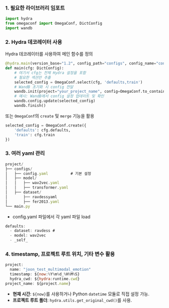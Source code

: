 ### 1. 필요한 라이브러리 임포트
```python
import hydra
from omegaconf import OmegaConf, DictConfig
import wandb
```
### 2. Hydra 데코레이터 사용
Hydra 데코레이터를 사용하여 메인 함수를 정의
```python
@hydra.main(version_base="1.2", config_path="configs", config_name="config")
def main(cfg: DictConfig):
    # 여기서 cfg는 전체 Hydra 설정을 포함
    # 필요한 섹션만 추출
    selected_config = OmegaConf.select(cfg, 'defaults,train')
    # WandB 초기화 시 config 전달
    wandb.init(project="your_project_name", config=OmegaConf.to_container(selected_config, resolve=True))
    # 예시: WandB에서 config 설정 업데이트 및 확인
    wandb.config.update(selected_config)
    wandb.finish()
```
또는 `OmegaConf`의 `create` 및 `merge` 기능을 활용
```python
selected_config = OmegaConf.create({
    'defaults': cfg.defaults,
    'train': cfg.train
})
```
### 3. 여러 yaml 관리
```jsx
project/
├── configs/
│   ├── config.yaml          # 기본 설정
│   ├── model/
│   │   ├── wav2vec.yaml        
│   │   ├── transformer.yaml   
│   ├── dataset/
│       ├── ravdessyaml         
│       ├── fer2013.yaml         
└── main.py
```
- config.yaml 파일에서 각 yaml 파일 load
```jsx
defaults:
  - dataset: ravdess #
  - model: wav2vec
  - _self_
```
### 4. timestamp, 프로젝트 루트 위치, 기타 변수 활용
```jsx
project:
  name: "joon_test_multimodal_emotion"
  timestamp: ${now:%Y%m%d_%H%M%S}
  hydra_cwd: ${hydra:runtime.cwd}
project_name: ${project.name}
```
- **현재 시간**: `${now}`를 사용하거나 Python `datetime` 모듈로 직접 설정 가능.
- **프로젝트 루트 폴더**: `hydra.utils.get_original_cwd()`를 사용.